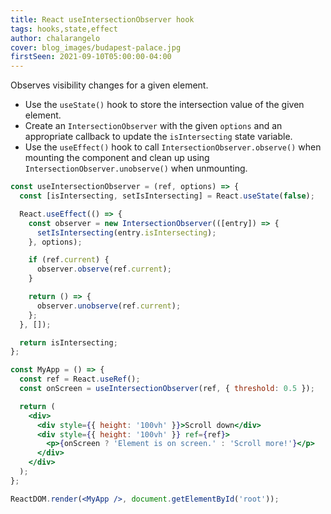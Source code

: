 ```yaml
---
title: React useIntersectionObserver hook
tags: hooks,state,effect
author: chalarangelo
cover: blog_images/budapest-palace.jpg
firstSeen: 2021-09-10T05:00:00-04:00
---
```


Observes visibility changes for a given element.

- Use the `useState()` hook to store the intersection value of the given element.
- Create an `IntersectionObserver` with the given `options` and an appropriate callback to update the `isIntersecting` state variable.
- Use the `useEffect()` hook to call `IntersectionObserver.observe()` when mounting the component and clean up using `IntersectionObserver.unobserve()` when unmounting.

```jsx
const useIntersectionObserver = (ref, options) => {
  const [isIntersecting, setIsIntersecting] = React.useState(false);

  React.useEffect(() => {
    const observer = new IntersectionObserver(([entry]) => {
      setIsIntersecting(entry.isIntersecting);
    }, options);

    if (ref.current) {
      observer.observe(ref.current);
    }

    return () => {
      observer.unobserve(ref.current);
    };
  }, []);

  return isIntersecting;
};
```

```jsx
const MyApp = () => {
  const ref = React.useRef();
  const onScreen = useIntersectionObserver(ref, { threshold: 0.5 });

  return (
    <div>
      <div style={{ height: '100vh' }}>Scroll down</div>
      <div style={{ height: '100vh' }} ref={ref}>
        <p>{onScreen ? 'Element is on screen.' : 'Scroll more!'}</p>
      </div>
    </div>
  );
};

ReactDOM.render(<MyApp />, document.getElementById('root'));

```
